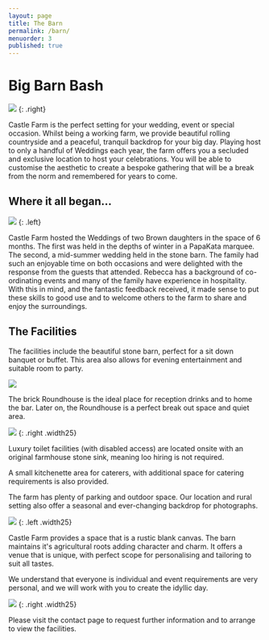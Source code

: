 ```yaml
---
layout: page
title: The Barn
permalink: /barn/
menuorder: 3
published: true
---
```


# Big Barn Bash

![](http://rebeccahartley.github.io/castle-farm/images/barn/interior-sepia.jpeg)
{: .right}

Castle Farm is the perfect setting for your wedding, event or special
occasion. Whilst being a working farm, we provide beautiful rolling countryside and a
peaceful, tranquil backdrop for your big day. 
Playing host to only a handful of Weddings each year, the farm offers you a secluded and exclusive location to host your celebrations. You will be able to customise the aesthetic to create a bespoke gathering that will be a break from the norm and remembered for years to come.

## Where it all began...

![](http://rebeccahartley.github.io/castle-farm/images/barn/horse-shoe.jpeg)
{: .left}

Castle Farm hosted the Weddings of two Brown daughters in the space of 6 months. The first was held in the depths of winter in a PapaKata marquee. The second, a mid-summer wedding held in the stone barn. The family had such an enjoyable time on both occasions and were delighted with the
response from the guests that attended. Rebecca has a background of co-ordinating events and many of the family have experience in hospitality. With this in mind, and the fantastic feedback received, it made sense to put these skills to good use and to welcome others to the farm to share and enjoy the surroundings.

## The Facilities

The facilities include the beautiful stone barn, perfect for a sit down
banquet or buffet. This area also allows for evening entertainment and
suitable room to party.

![](http://rebeccahartley.github.io/castle-farm/images/barn/interior.jpeg)

The brick Roundhouse is the ideal place for reception drinks and to home the bar. Later on, the Roundhouse is a perfect break out space and quiet area.

![](http://rebeccahartley.github.io/castle-farm/images/barn/baar.jpeg)
{: .right .width25}

Luxury toilet facilities (with disabled access) are located onsite with
an original farmhouse stone sink, meaning loo hiring is not
required.

A small kitchenette area for caterers, with additional
space for catering requirements is also provided.

The farm has plenty of parking and outdoor space. Our location and rural setting also offer a seasonal and ever-changing backdrop for photographs.


![](http://rebeccahartley.github.io/castle-farm/images/barn/interior-bulbs.jpeg)
{: .left .width25}

Castle Farm provides a space that is a rustic blank canvas. The barn maintains it's agricultural roots adding character and charm. It offers a venue that is unique, with perfect scope for personalising and tailoring to suit all tastes.

We understand that everyone is individual and event
requirements are very personal, and we will work with you to create the
idyllic day.

![](http://rebeccahartley.github.io/castle-farm/images/barn/combine-couple.jpeg)
{: .right .width25}

Please visit the contact page to request further information and to
arrange to view the facilities.
